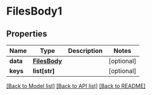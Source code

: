 # FilesBody1

## Properties
Name | Type | Description | Notes
------------ | ------------- | ------------- | -------------
**data** | [**FilesBody**](FilesBody.md) |  | [optional] 
**keys** | **list[str]** |  | [optional] 

[[Back to Model list]](../README.md#documentation-for-models) [[Back to API list]](../README.md#documentation-for-api-endpoints) [[Back to README]](../README.md)

